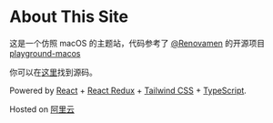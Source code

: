 # About This Site

这是一个仿照 macOS 的主题站，代码参考了 [@Renovamen](https://zxh.io/) 的开源项目 [playground-macos](https://github.com/Renovamen/playground-macos)

你可以在[这里](https://github.com/Renovamen/playground-macos)找到源码。

Powered by [React](https://reactjs.org/) + [React Redux](https://react-redux.js.org/) + [Tailwind CSS](https://tailwindcss.com/) + [TypeScript](https://www.typescriptlang.org/).

Hosted on [阿里云](https://www.aliyun.com/)
